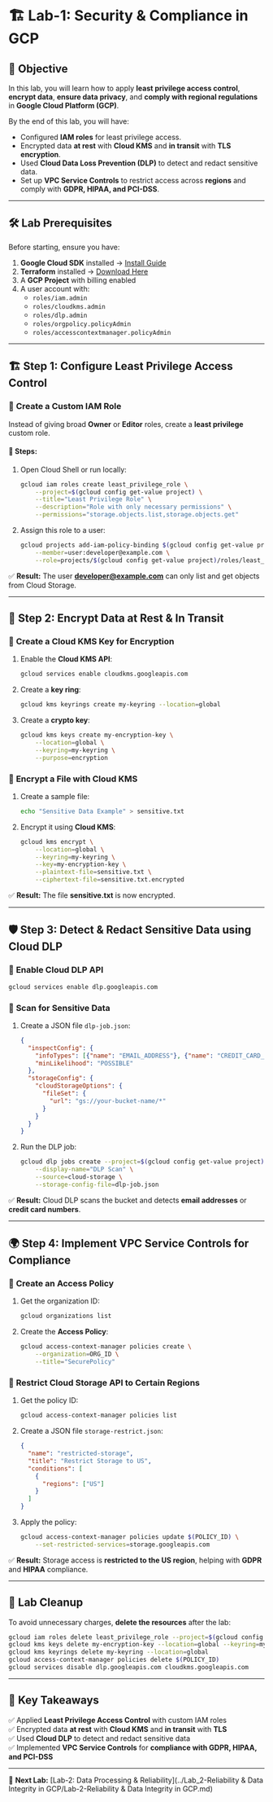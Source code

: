# 🏗️ **Lab-1: Security & Compliance in GCP**

## 🎯 **Objective**
In this lab, you will learn how to apply **least privilege access control**, **encrypt data**, **ensure data privacy**, and **comply with regional regulations** in **Google Cloud Platform (GCP)**. 

By the end of this lab, you will have:
- Configured **IAM roles** for least privilege access.
- Encrypted data **at rest** with **Cloud KMS** and **in transit** with **TLS encryption**.
- Used **Cloud Data Loss Prevention (DLP)** to detect and redact sensitive data.
- Set up **VPC Service Controls** to restrict access across **regions** and comply with **GDPR, HIPAA, and PCI-DSS**.

---

## 🛠️ **Lab Prerequisites**
Before starting, ensure you have:
1. **Google Cloud SDK** installed → [Install Guide](https://cloud.google.com/sdk/docs/install)
2. **Terraform** installed → [Download Here](https://developer.hashicorp.com/terraform/downloads)
3. A **GCP Project** with billing enabled
4. A user account with:
   - `roles/iam.admin`
   - `roles/cloudkms.admin`
   - `roles/dlp.admin`
   - `roles/orgpolicy.policyAdmin`
   - `roles/accesscontextmanager.policyAdmin`

---

## 🏗️ **Step 1: Configure Least Privilege Access Control**

### 🔹 **Create a Custom IAM Role**
Instead of giving broad **Owner** or **Editor** roles, create a **least privilege** custom role.

#### 📝 **Steps:**
1. Open Cloud Shell or run locally:
   ```sh
   gcloud iam roles create least_privilege_role \
       --project=$(gcloud config get-value project) \
       --title="Least Privilege Role" \
       --description="Role with only necessary permissions" \
       --permissions="storage.objects.list,storage.objects.get"
   ```
2. Assign this role to a user:
   ```sh
   gcloud projects add-iam-policy-binding $(gcloud config get-value project) \
       --member=user:developer@example.com \
       --role=projects/$(gcloud config get-value project)/roles/least_privilege_role
   ```
   
✅ **Result:** The user **developer@example.com** can only list and get objects from Cloud Storage.

---

## 🔐 **Step 2: Encrypt Data at Rest & In Transit**

### 🔹 **Create a Cloud KMS Key for Encryption**
1. Enable the **Cloud KMS API**:
   ```sh
   gcloud services enable cloudkms.googleapis.com
   ```
2. Create a **key ring**:
   ```sh
   gcloud kms keyrings create my-keyring --location=global
   ```
3. Create a **crypto key**:
   ```sh
   gcloud kms keys create my-encryption-key \
       --location=global \
       --keyring=my-keyring \
       --purpose=encryption
   ```

### 🔹 **Encrypt a File with Cloud KMS**
1. Create a sample file:
   ```sh
   echo "Sensitive Data Example" > sensitive.txt
   ```
2. Encrypt it using **Cloud KMS**:
   ```sh
   gcloud kms encrypt \
       --location=global \
       --keyring=my-keyring \
       --key=my-encryption-key \
       --plaintext-file=sensitive.txt \
       --ciphertext-file=sensitive.txt.encrypted
   ```

✅ **Result:** The file **sensitive.txt** is now encrypted.

---

## 🛡️ **Step 3: Detect & Redact Sensitive Data using Cloud DLP**

### 🔹 **Enable Cloud DLP API**
```sh
gcloud services enable dlp.googleapis.com
```

### 🔹 **Scan for Sensitive Data**
1. Create a JSON file `dlp-job.json`:
   ```json
   {
     "inspectConfig": {
       "infoTypes": [{"name": "EMAIL_ADDRESS"}, {"name": "CREDIT_CARD_NUMBER"}],
       "minLikelihood": "POSSIBLE"
     },
     "storageConfig": {
       "cloudStorageOptions": {
         "fileSet": {
           "url": "gs://your-bucket-name/*"
         }
       }
     }
   }
   ```
2. Run the DLP job:
   ```sh
   gcloud dlp jobs create --project=$(gcloud config get-value project) \
       --display-name="DLP Scan" \
       --source=cloud-storage \
       --storage-config-file=dlp-job.json
   ```

✅ **Result:** Cloud DLP scans the bucket and detects **email addresses** or **credit card numbers**.

---

## 🌍 **Step 4: Implement VPC Service Controls for Compliance**

### 🔹 **Create an Access Policy**
1. Get the organization ID:
   ```sh
   gcloud organizations list
   ```
2. Create the **Access Policy**:
   ```sh
   gcloud access-context-manager policies create \
       --organization=ORG_ID \
       --title="SecurePolicy"
   ```

### 🔹 **Restrict Cloud Storage API to Certain Regions**
1. Get the policy ID:
   ```sh
   gcloud access-context-manager policies list
   ```
2. Create a JSON file `storage-restrict.json`:
   ```json
   {
     "name": "restricted-storage",
     "title": "Restrict Storage to US",
     "conditions": [
       {
         "regions": ["US"]
       }
     ]
   }
   ```
3. Apply the policy:
   ```sh
   gcloud access-context-manager policies update $(POLICY_ID) \
       --set-restricted-services=storage.googleapis.com
   ```

✅ **Result:** Storage access is **restricted to the US region**, helping with **GDPR** and **HIPAA** compliance.

---

## 📌 **Lab Cleanup**
To avoid unnecessary charges, **delete the resources** after the lab:

```sh
gcloud iam roles delete least_privilege_role --project=$(gcloud config get-value project)
gcloud kms keys delete my-encryption-key --location=global --keyring=my-keyring
gcloud kms keyrings delete my-keyring --location=global
gcloud access-context-manager policies delete $(POLICY_ID)
gcloud services disable dlp.googleapis.com cloudkms.googleapis.com
```

---

## 🎯 **Key Takeaways**
✅ Applied **Least Privilege Access Control** with custom IAM roles  
✅ Encrypted data **at rest** with **Cloud KMS** and **in transit** with **TLS**  
✅ Used **Cloud DLP** to detect and redact sensitive data  
✅ Implemented **VPC Service Controls** for **compliance with GDPR, HIPAA, and PCI-DSS**  

---

🚀 **Next Lab:** [Lab-2: Data Processing & Reliability](../Lab_2-Reliability & Data Integrity in GCP/Lab-2-Reliability & Data Integrity in GCP.md)  
